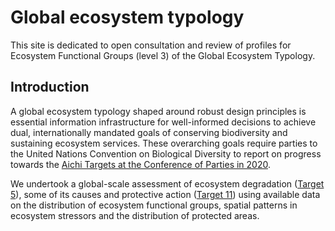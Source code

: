 
# Global ecosystem typology

This site is dedicated to open consultation and review of profiles for Ecosystem Functional Groups (level 3) of the Global Ecosystem Typology.
## Introduction

A global ecosystem typology shaped around robust design principles is essential information infrastructure for well-informed decisions to achieve dual, internationally mandated goals of conserving biodiversity and sustaining ecosystem services. These overarching goals require parties to the United Nations Convention on Biological Diversity to report on progress towards the [Aichi Targets at the Conference of Parties in 2020](https://www.cbd.int/sp/targets/).

We undertook a global-scale assessment of ecosystem degradation ([Target 5](https://www.cbd.int/doc/strategic-plan/targets/T5-quick-guide-en.pdf)), some of its causes and protective action ([Target 11](https://www.cbd.int/doc/strategic-plan/targets/T5-quick-guide-en.pdf)) using available data on the distribution of ecosystem functional groups, spatial patterns in ecosystem stressors and the distribution of protected areas.
